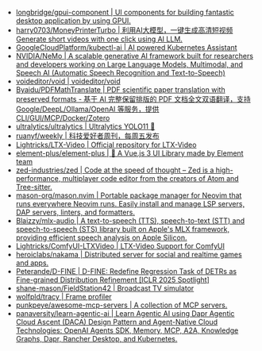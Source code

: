 + [longbridge/gpui-component | UI components for building fantastic desktop application by using GPUI.](https://github.com//longbridge/gpui-component)
+ [harry0703/MoneyPrinterTurbo | 利用AI大模型，一键生成高清短视频 Generate short videos with one click using AI LLM.](https://github.com//harry0703/MoneyPrinterTurbo)
+ [GoogleCloudPlatform/kubectl-ai | AI powered Kubernetes Assistant](https://github.com//GoogleCloudPlatform/kubectl-ai)
+ [NVIDIA/NeMo | A scalable generative AI framework built for researchers and developers working on Large Language Models, Multimodal, and Speech AI (Automatic Speech Recognition and Text-to-Speech)](https://github.com//NVIDIA/NeMo)
+ [voideditor/void | voideditor/void](https://github.com//voideditor/void)
+ [Byaidu/PDFMathTranslate | PDF scientific paper translation with preserved formats - 基于 AI 完整保留排版的 PDF 文档全文双语翻译，支持 Google/DeepL/Ollama/OpenAI 等服务，提供 CLI/GUI/MCP/Docker/Zotero](https://github.com//Byaidu/PDFMathTranslate)
+ [ultralytics/ultralytics | Ultralytics YOLO11 🚀](https://github.com//ultralytics/ultralytics)
+ [ruanyf/weekly | 科技爱好者周刊，每周五发布](https://github.com//ruanyf/weekly)
+ [Lightricks/LTX-Video | Official repository for LTX-Video](https://github.com//Lightricks/LTX-Video)
+ [element-plus/element-plus | 🎉 A Vue.js 3 UI Library made by Element team](https://github.com//element-plus/element-plus)
+ [zed-industries/zed | Code at the speed of thought – Zed is a high-performance, multiplayer code editor from the creators of Atom and Tree-sitter.](https://github.com//zed-industries/zed)
+ [mason-org/mason.nvim | Portable package manager for Neovim that runs everywhere Neovim runs. Easily install and manage LSP servers, DAP servers, linters, and formatters.](https://github.com//mason-org/mason.nvim)
+ [Blaizzy/mlx-audio | A text-to-speech (TTS), speech-to-text (STT) and speech-to-speech (STS) library built on Apple's MLX framework, providing efficient speech analysis on Apple Silicon.](https://github.com//Blaizzy/mlx-audio)
+ [Lightricks/ComfyUI-LTXVideo | LTX-Video Support for ComfyUI](https://github.com//Lightricks/ComfyUI-LTXVideo)
+ [heroiclabs/nakama | Distributed server for social and realtime games and apps.](https://github.com//heroiclabs/nakama)
+ [Peterande/D-FINE | D-FINE: Redefine Regression Task of DETRs as Fine-grained Distribution Refinement [ICLR 2025 Spotlight]](https://github.com//Peterande/D-FINE)
+ [shane-mason/FieldStation42 | Broadcast TV simulator](https://github.com//shane-mason/FieldStation42)
+ [wolfpld/tracy | Frame profiler](https://github.com//wolfpld/tracy)
+ [punkpeye/awesome-mcp-servers | A collection of MCP servers.](https://github.com//punkpeye/awesome-mcp-servers)
+ [panaversity/learn-agentic-ai | Learn Agentic AI using Dapr Agentic Cloud Ascent (DACA) Design Pattern and Agent-Native Cloud Technologies: OpenAI Agents SDK, Memory, MCP, A2A, Knowledge Graphs, Dapr, Rancher Desktop, and Kubernetes.](https://github.com//panaversity/learn-agentic-ai)
